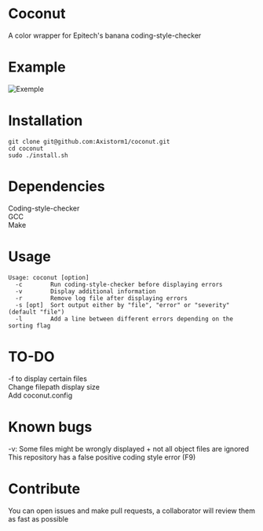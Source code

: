 # Coconut
A color wrapper for Epitech's banana coding-style-checker

# Example
![Exemple](https://i.imgur.com/KWYrKwL.png)

# Installation
```
git clone git@github.com:Axistorm1/coconut.git
cd coconut
sudo ./install.sh
```

# Dependencies
Coding-style-checker <br>
GCC <br>
Make <br>

# Usage
```
Usage: coconut [option]
  -c        Run coding-style-checker before displaying errors
  -v        Display additional information
  -r        Remove log file after displaying errors
  -s [opt]  Sort output either by "file", "error" or "severity" (default "file")
  -l        Add a line between different errors depending on the sorting flag
```

# TO-DO
-f to display certain files <br>
Change filepath display size <br>
Add coconut.config <br>

# Known bugs
-v: Some files might be wrongly displayed + not all object files are ignored <br>
This repository has a false positive coding style error (F9)

# Contribute
You can open issues and make pull requests, a collaborator will review them as fast as possible
